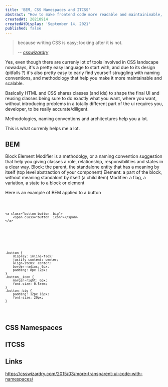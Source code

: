 ```yaml
---
title: 'BEM, CSS Namespaces and ITCSS'
abstract: "How to make frontend code more readable and maintaininable, because CSS is easy but looking after it is not"
createdAt: 20210914
createdAtDisplay: 'September 14, 2021'
published: false
---
```

> because writing CSS is easy; looking after it is not.
>
> -- <cite>[csswizardry](https://twitter.com/csswizardry)</cite>

Yes, even though there are currenly lot of tools involved in CSS landscape nowadays, it's a pretty easy language to start with, and due to its design (pitfalls ?) it's also pretty easy to early find yourself struggling with naming conventions, and methodology that help you make it more maintainable and scalable.

Basically HTML and CSS shares classes (and ids) to shape the final UI and reusing classes being sure to do exactly what you want, where you want, without introducing problems in a totally different part of the ui requires you, developer, to be really accurate/diligent.

Methodologies, naming conventions and architectures help you a lot.

This is what currenly helps me a lot.

## BEM
Block Element Modifier is a methodolgy, or a naming convention suggestion that help you giving classes a role, relationship, responsibilities and states in a clear way.
Block: the parent, the standalone entity that has a meaning by itself (top level abstraction of your component)
Element: a part of the block, without meaning standalont by itself (a child item)
Modifier: a flag, a variation, a state to a block or element

Here is an example of BEM applied to a button
<code><pre class="html">
```
<a class="button button--big">
    <span class="button__icon"></span>
</a>
```
</pre></code>

<code><pre class="css">
```
.button {
    display: inline-flex;
    justify-content: center;
    align-items: center;
    border-radius: 6px;
    padding: 8px 12px;
}
.button__icon {
    margin-right: 6px;
    font-size: 0.5rem;
}
.button--big {
    padding: 12px 16px;
    font-size: 20px;
}
```
</pre></code>

## CSS Namespaces

## ITCSS

## Links
https://csswizardry.com/2015/03/more-transparent-ui-code-with-namespaces/
